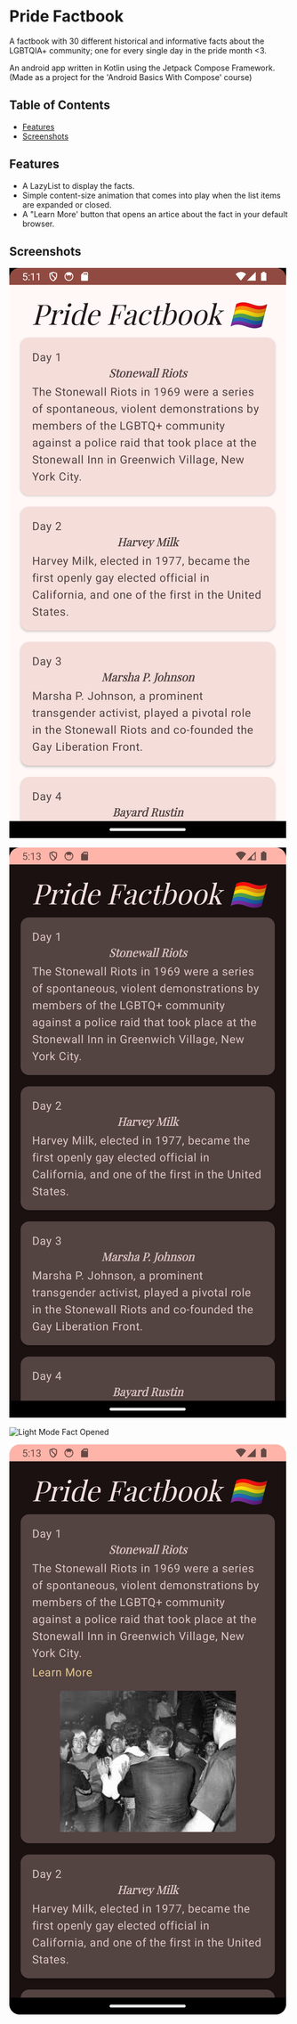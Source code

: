 # Pride Factbook

A factbook with 30 different historical and informative facts about the LGBTQIA+ community; one for every single day in the pride month <3.

An android app written in Kotlin using the Jetpack Compose Framework. (Made as a project for the 'Android Basics With Compose' course)

## Table of Contents

- [Features](#features)
- [Screenshots](#screenshots)


## Features

- A LazyList to display the facts.
- Simple content-size animation that comes into play when the list items are expanded or closed.
- A "Learn More' button that opens an artice about the fact in your default browser.

## Screenshots

![Light Mode Main](/AppScreenshots/lightModeMain.png?raw=true )

![Dark Mode Main](/AppScreenshots/darkModeMain.png?raw=true )

![Light Mode Fact Opened](/AppScreenshots/lightModeOpened.png?raw=true)

![Dark Mode Fact Opened](/AppScreenshots/darkModeFactOpened.png?raw=true )


